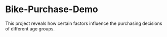 # Bike-Purchase-Demo
This project reveals how certain factors influence the purchasing decisions of different age groups.
